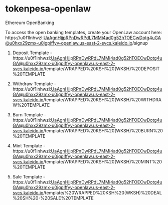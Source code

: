 # tokenpesa-openlaw
Ethereum OpenBanking

To access the open banking templates, create your OpenLaw account here: https://u0f1lnhwzl:UaAgnHjjpRPnDwRPdL7MMi4ad0g52hTOECwDotg4uGA@u0hxx29zmx-u0igpiffyv-openlaw.us-east-2-svcs.kaleido.io/signup

1. Deposit Template - https://u0f1lnhwzl:UaAgnHjjpRPnDwRPdL7MMi4ad0g52hTOECwDotg4uGA@u0hxx29zmx-u0igpiffyv-openlaw.us-east-2-svcs.kaleido.io/template/WRAPPED%20KSH%20(WKSH)%20DEPOSIT%20TEMPLATE

2. Withdraw Template - https://u0f1lnhwzl:UaAgnHjjpRPnDwRPdL7MMi4ad0g52hTOECwDotg4uGA@u0hxx29zmx-u0igpiffyv-openlaw.us-east-2-svcs.kaleido.io/template/WRAPPED%20KSH%20(WKSH)%20WITHDRAW%20TEMPLATE

3. Burn Template - https://u0f1lnhwzl:UaAgnHjjpRPnDwRPdL7MMi4ad0g52hTOECwDotg4uGA@u0hxx29zmx-u0igpiffyv-openlaw.us-east-2-svcs.kaleido.io/template/WRAPPED%20KSH%20(WKSH)%20BURN%20%20TEMPLATE

4. Mint Template - https://u0f1lnhwzl:UaAgnHjjpRPnDwRPdL7MMi4ad0g52hTOECwDotg4uGA@u0hxx29zmx-u0igpiffyv-openlaw.us-east-2-svcs.kaleido.io/template/WRAPPED%20KSH%20(WKSH)%20MINT%20%20TEMPLATE

5. Sale Template - https://u0f1lnhwzl:UaAgnHjjpRPnDwRPdL7MMi4ad0g52hTOECwDotg4uGA@u0hxx29zmx-u0igpiffyv-openlaw.us-east-2-svcs.kaleido.io/template/%20WRAPPED%20KSH%20(WKSH)%20DEAL%20SH%20-%20SALE%20TEMPLATE
